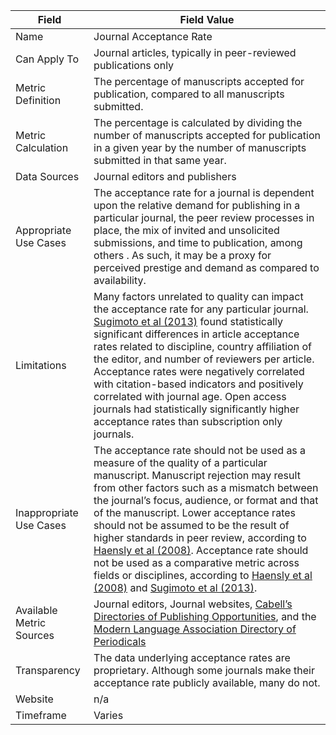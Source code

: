 | Field | Field Value |
|------------------------------|-------------------------------------------------|
| Name | Journal Acceptance Rate
| Can Apply To | Journal articles, typically in peer-reviewed publications only
| Metric Definition | The percentage of manuscripts accepted for publication, compared to all manuscripts submitted.
| Metric Calculation | The percentage is calculated by dividing the number of manuscripts accepted for publication in a given year by the number of manuscripts submitted in that same year.
| Data Sources | Journal editors and publishers
| Appropriate Use Cases | The acceptance rate for a journal is dependent upon the relative demand for publishing in a particular journal, the peer review processes in place, the mix of invited and unsolicited submissions, and time to publication, among others . As such, it may be a proxy for perceived prestige and demand as compared to availability.
| Limitations | Many factors unrelated to quality can impact the acceptance rate for any particular journal. [Sugimoto et al (2013)](http://www.sciencedirect.com/science/article/pii/S1751157713000710) found statistically significant differences in article acceptance rates related to discipline, country affiliation of the editor, and number of reviewers per article. Acceptance rates were negatively correlated with citation-based indicators and positively correlated with journal age. Open access journals had statistically significantly higher acceptance rates than subscription only journals.
| Inappropriate Use Cases | The acceptance rate should not be used as a measure of the quality of a particular manuscript. Manuscript rejection may result from other factors such as a mismatch between the journal’s focus, audience, or format and that of the manuscript. Lower acceptance rates should not be assumed to be the result of higher standards in peer review, according to [Haensly et al (2008)](http://www.tandfonline.com/doi/abs/10.1080/08963560802176330). Acceptance rate should not be used as a comparative metric across fields or disciplines, according to [Haensly et al (2008)](http://www.tandfonline.com/doi/abs/10.1080/08963560802176330) and [Sugimoto et al (2013)](http://www.sciencedirect.com/science/article/pii/S1751157713000710).
| Available Metric Sources | Journal editors, Journal websites, [Cabell’s Directories of Publishing Opportunities](http://www.cabells.com/), and the [Modern Language Association Directory of Periodicals](https://www.mla.org/Publications/MLA-International-Bibliography/About-the-MLA-International-Bibliography/MLA-Directory-of-Periodicals)
| Transparency | The data underlying acceptance rates are proprietary. Although some journals make their acceptance rate publicly available, many do not.
| Website | n/a
| Timeframe | Varies
